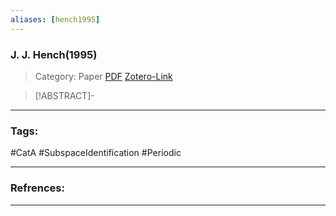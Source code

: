 ```yaml
---
aliases: [hench1995]
---
```

### J. J. Hench(1995)

>Category: Paper
>[PDF](hench1995.pdf)
>[Zotero-Link](zotero://select/items/@hench1995)

>[!ABSTRACT]-
>

---
### Tags:

#CatA 
#SubspaceIdentification 
#Periodic 

---
### Refrences:


---
